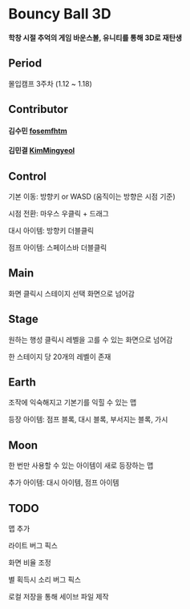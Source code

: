 # Bouncy Ball 3D
#### 학창 시절 추억의 게임 바운스볼, 유니티를 통해 3D로 재탄생

## Period
몰입캠프 3주차 (1.12 ~ 1.18)

## Contributor

#### 김수민 [fosemfhtm](https://github.com/fosemfhtm)

#### 김민결 [KimMingyeol](https://github.com/KimMingyeol)

## Control 
기본 이동: 방향키 or WASD (움직이는 방향은 시점 기준)

시점 전환: 마우스 우클릭 + 드래그

대시 아이템: 방향키 더블클릭

점프 아이템: 스페이스바 더블클릭

## Main
화면 클릭시 스테이지 선택 화면으로 넘어감

## Stage
원하는 행성 클릭시 레벨을 고를 수 있는 화면으로 넘어감

한 스테이지 당 20개의 레벨이 존재

## Earth
조작에 익숙해지고 기본기를 익힐 수 있는 맵

등장 아이템: 점프 블록, 대시 블록, 부서지는 블록, 가시

## Moon 
한 번만 사용할 수 있는 아이템이 새로 등장하는 맵

추가 아이템: 대시 아이템, 점프 아이템

## TODO
맵 추가

라이트 버그 픽스

화면 비율 조정

별 획득시 소리 버그 픽스

로컬 저장을 통해 세이브 파일 제작
